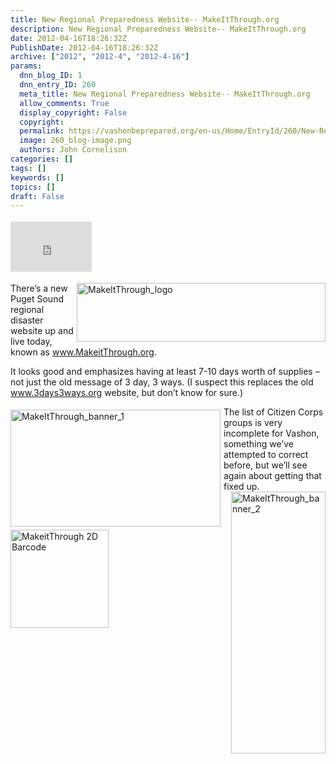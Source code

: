 ```yaml
---
title: New Regional Preparedness Website-- MakeItThrough.org
description: New Regional Preparedness Website-- MakeItThrough.org
date: 2012-04-16T18:26:32Z
PublishDate: 2012-04-16T18:26:32Z
archive: ["2012", "2012-4", "2012-4-16"]
params:
  dnn_blog_ID: 1
  dnn_entry_ID: 260
  meta_title: New Regional Preparedness Website-- MakeItThrough.org
  allow_comments: True
  display_copyright: False
  copyright:
  permalink: https://vashonbeprepared.org/en-us/Home/EntryId/260/New-Regional-Preparedness-Website-MakeItThrough-org
  image: 260_blog-image.png
  authors: John Cornelison
categories: []
tags: []
keywords: []
topics: []
draft: False
---
```


<div class="wlWriterHeaderFooter" style="float:none; margin:0px; padding:4px 0px 4px 0px;"><iframe src="http://www.facebook.com/widgets/like.php?href=http://vashonbeprepared.org/News/Blogs/VashonPreparedness/tabid/164/EntryId/260/New-Regional-Preparedness-Website-MakeItThrough-org.aspx" scrolling="no" frameborder="0" style="border:none; width:130px; height:80px"></iframe></div><p><a href="./images/260/50e5e0afdf0e_9F58-MakeItThrough_logo_2.png"><img style="background-image: none; border-bottom: 0px; border-left: 0px; margin: 0px 0px 5px 5px; padding-left: 0px; padding-right: 0px; display: inline; float: right; border-top: 0px; border-right: 0px; padding-top: 0px" title="MakeItThrough_logo" border="0" alt="MakeItThrough_logo" align="right" src="./images/260/50e5e0afdf0e_9F58-MakeItThrough_logo_thumb.png" width="398" height="94" /></a>There’s a new Puget Sound regional disaster website up and live today, known as <a href="http://www.MakeitThrough.org">www.MakeitThrough.org</a>. </p>  <p>It looks good and emphasizes having at least 7-10 days worth of supplies – not just the old message of 3 day, 3 ways. (I suspect this replaces the old <a href="http://www.3days3ways.org">www.3days3ways.org</a> website, but don’t know for sure.) </p>  <p>The list of <a href="./images/260/50e5e0afdf0e_9F58-MakeItThrough_banner_1_2.jpg"><img style="background-image: none; border-bottom: 0px; border-left: 0px; margin: 5px 5px 5px 0px; padding-left: 0px; padding-right: 0px; display: inline; float: left; border-top: 0px; border-right: 0px; padding-top: 0px" title="MakeItThrough_banner_1" border="0" alt="MakeItThrough_banner_1" align="left" src="./images/260/50e5e0afdf0e_9F58-MakeItThrough_banner_1_thumb.jpg" width="336" height="187" /></a>Citizen Corps groups is very incomplete for Vashon, something we’ve attempted to correct before, but we’ll see again about getting that fixed up.<a href="./images/260/50e5e0afdf0e_9F58-MakeItThrough_banner_2_2.jpg"><img style="background-image: none; border-bottom: 0px; border-left: 0px; padding-left: 0px; padding-right: 0px; display: inline; float: right; border-top: 0px; border-right: 0px; padding-top: 0px" title="MakeItThrough_banner_2" border="0" alt="MakeItThrough_banner_2" align="right" src="./images/260/50e5e0afdf0e_9F58-MakeItThrough_banner_2_thumb.jpg" width="151" height="419" /></a></p>         <a href="./images/260/50e5e0afdf0e_9F58-MakeitThrough_2D_Barcode_2.png"><img style="background-image: none; border-bottom: 0px; border-left: 0px; padding-left: 0px; padding-right: 0px; display: inline; border-top: 0px; border-right: 0px; padding-top: 0px" title="MakeitThrough 2D Barcode" border="0" alt="MakeitThrough 2D Barcode" src="./images/260/50e5e0afdf0e_9F58-MakeitThrough_2D_Barcode_thumb.png" width="157" height="157" /></a>
